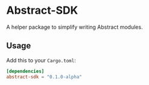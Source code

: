 # Abstract-SDK

A helper package to simplify writing Abstract modules.

## Usage

Add this to your `Cargo.toml`:
```toml
[dependencies]
abstract-sdk = "0.1.0-alpha"
```